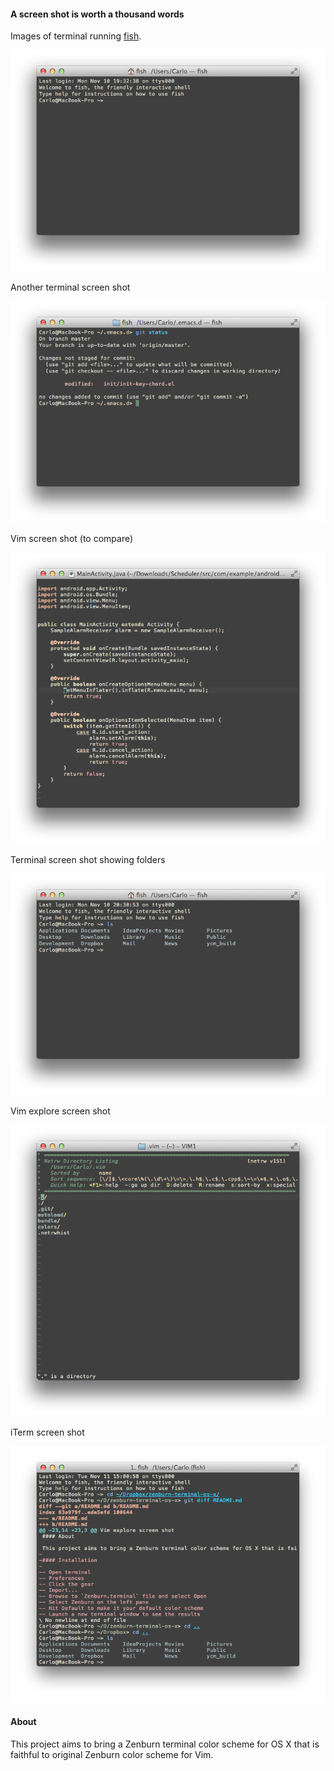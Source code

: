 #### A screen shot is worth a thousand words

Images of terminal running [fish](http://fishshell.com/).

![Screen shot terminal startup](screen-shots/screen-shot-terminal-startup.png)

Another terminal screen shot

![Screen shot terminal example 0](screen-shots/screen-shot-terminal-example-0.png)

Vim screen shot (to compare)

![Screen shot vim](screen-shots/screen-shot-vim.png)

Terminal screen shot showing folders

![Screen shot terminal folders](screen-shots/screen-shot-terminal-folders.png)

Vim explore screen shot

![Screen shot vim explore](screen-shots/screen-shot-vim-explore.png)

iTerm screen shot

![Screen shot iTerm](screen-shots/screen-shot-iterm.png)

#### About

This project aims to bring a Zenburn terminal color scheme for OS X that is faithful to original Zenburn color scheme for Vim.
